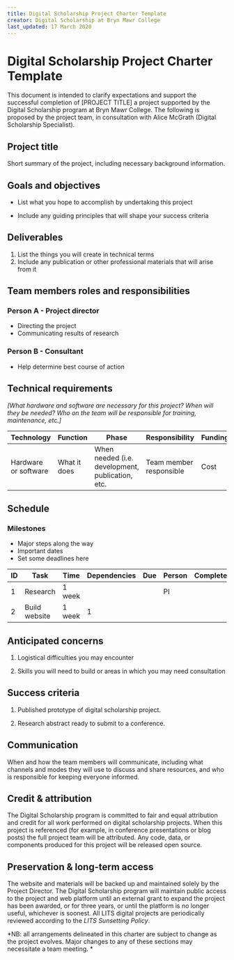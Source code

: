 ```yaml
---
title: Digital Scholarship Project Charter Template
creator: Digital Scholarship at Bryn Mawr College
last_updated: 17 March 2020 
---
```




# Digital Scholarship Project Charter Template

This document is intended to clarify expectations and support the successful completion of \[PROJECT TITLE\] a project supported by the Digital Scholarship program at Bryn Mawr College. The following is proposed by the project team, in consultation with Alice McGrath (Digital Scholarship Specialist).

## Project title

Short summary of the project, including necessary background information.

## Goals and objectives

-   List what you hope to accomplish by undertaking this project

-   Include any guiding principles that will shape your success criteria

## Deliverables

1.  List the things you will create in technical terms
2.  Include any publication or other professional materials that will arise from it

## Team members roles and responsibilities

### Person A - Project director

- Directing the project
- Communicating results of research

### Person B - Consultant

- Help determine best course of action

## Technical requirements

*[What hardware and software are necessary for this project? When will they be needed? Who on the team will be responsible for training, maintenance, etc.\]*

| **Technology** | **Function** | **Phase** | **Responsibility** | **Funding** |
| -------------- | ------------ | --------- | ------------------ | ----------- |
|  Hardware or software  |  What it does  |  When needed (i.e. development, publication, etc.  | Team member responsible  | Cost  |



##                                                                                                                            Schedule

### Milestones

-   Major steps along the way
-   Important dates 
-   Set some deadlines here

| ID   | Task | Time | Dependencies | Due  | Person | Complete |
| ---- | ---- | ---- | ------------ | ---- | ------ | -------- |
| 1 | Research | 1 week |      |      | PI   |      |
| 2 | Build website | 1 week | 1 | | | |

## Anticipated concerns

1.  Logistical difficulties you may encounter

2.  Skills you will need to build or areas in which you may need
    consultation

## Success criteria

1.  Published prototype of digital scholarship project.

2.  Research abstract ready to submit to a conference.

## Communication

When and how the team members will communicate, including what channels and modes they will use to discuss and share resources, and who is responsible for keeping everyone informed.

## Credit & attribution

The Digital Scholarship program is committed to fair and equal attribution and credit for all work performed on digital scholarship projects. When this project is referenced (for example, in conference presentations or blog posts) the full project team will be attributed. Any code, data, or components produced for this project will be released open source.

## Preservation & long-term access

The website and materials will be backed up and maintained solely by the Project Director. The Digital Scholarship program will maintain public access to the project and web platform until an external grant to expand the project has been awarded, or for three years, or until the platform is no longer useful, whichever is soonest. All LITS digital projects are periodically reviewed according to the *LITS Sunsetting Policy*.

*NB: all arrangements delineated in this charter are subject to change as the project evolves. Major changes to any of these sections may necessitate a team meeting. *